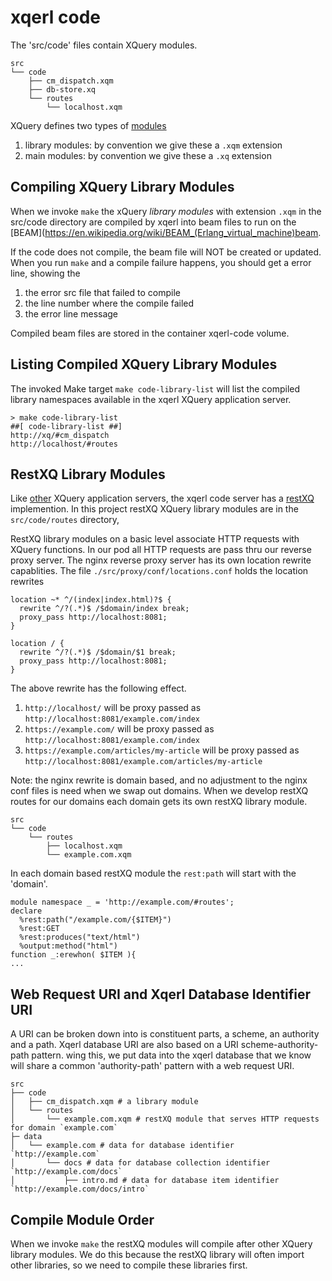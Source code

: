 #  xqerl code

The 'src/code' files contain XQuery modules.

```shell
src
└── code
    ├── cm_dispatch.xqm
    ├── db-store.xq
    └── routes
        └── localhost.xqm
```

XQuery defines two types of [modules](https://www.w3.org/TR/xquery-31/#doc-xquery31-Module)
 1. library modules: by convention we give these a `.xqm` extension
 2. main modules:  by convention we give these a `.xq` extension

 ## Compiling XQuery Library Modules

 When we invoke `make` the xQuery *library modules* with extension `.xqm` 
 in the src/code directory are compiled by xqerl into beam files to run on the 
 [BEAM](https://en.wikipedia.org/wiki/BEAM_(Erlang_virtual_machine)beam. 

 If the code does not compile, the beam file will NOT be created or updated.
 When you run `make` and a compile failure happens, 
 you should get a error line, showing the 
1. the error src file that failed to compile
2. the line number where the compile failed
3. the error line message

Compiled beam files are stored in the container xqerl-code volume.

## Listing Compiled XQuery Library Modules

The invoked Make target `make code-library-list`
will list the compiled library namespaces available in the 
xqerl XQuery application server.  

```shell
> make code-library-list
##[ code-library-list ##]
http://xq/#cm_dispatch
http://localhost/#routes
```

## RestXQ Library Modules

Like [other](https://docs.basex.org/wiki/RESTXQ) XQuery application servers, 
the xqerl code server has a [restXQ](https://exquery.github.io/exquery/exquery-restxq-specification/restxq-1.0-specification.html) implemention.
In this project restXQ XQuery library modules are in the `src/code/routes` directory,

RestXQ library modules on a basic level associate HTTP requests with XQuery functions.
In our pod all HTTP requests are pass thru our reverse proxy server.
The nginx reverse proxy server has its own location rewrite capablities.
The file `./src/proxy/conf/locations.conf` holds the location rewrites 

```nginx
location ~* ^/(index|index.html)?$ {
  rewrite ^/?(.*)$ /$domain/index break;
  proxy_pass http://localhost:8081;
}

location / {
  rewrite ^/?(.*)$ /$domain/$1 break;
  proxy_pass http://localhost:8081;
}
```
The above rewrite has the following effect.

1. `http://localhost/` will be proxy passed as `http://localhost:8081/example.com/index`
2. `https://example.com/` will be proxy passed as `http://localhost:8081/example.com/index`
3. `https://example.com/articles/my-article` will be proxy passed as `http://localhost:8081/example.com/articles/my-article`

Note: the nginx rewrite is domain based, and no adjustment to the nginx conf files is need when we swap out domains. 
When we develop restXQ routes for our domains each domain gets its own restXQ library module.

```shell
src
└── code
    └── routes
        ├── localhost.xqm
        └── example.com.xqm
```

In each domain based restXQ module the `rest:path` will start with the 'domain'.


```xquery
module namespace _ = 'http://example.com/#routes';
declare
  %rest:path("/example.com/{$ITEM}")
  %rest:GET
  %rest:produces("text/html")
  %output:method("html")
function _:erewhon( $ITEM ){
...
```

## Web Request URI and Xqerl Database Identifier URI

A URI can be broken down into is constituent parts, a scheme, an authority and a path.
Xqerl database URI are also based on a URI scheme-authority-path pattern.
wing this, we put data into the xqerl database that we know will share a common 'authority-path' pattern with a web request URI. 

```shell
src
├── code
│   ├── cm_dispatch.xqm # a library module
│   └── routes
│       └── example.com.xqm # restXQ module that serves HTTP requests for domain `example.com`
├─ data
│   └── example.com # data for database identifier `http://example.com`
│       └── docs # data for database collection identifier `http://example.com/docs`
│           ├── intro.md # data for database item identifier `http://example.com/docs/intro`
```

## Compile Module Order

When we invoke `make` the restXQ modules will compile after other XQuery library modules.
We do this because the restXQ library will often import other libraries, 
so we need to compile these libraries first.
